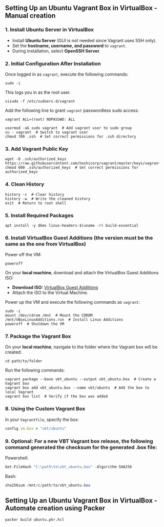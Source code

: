 ## Setting Up an Ubuntu Vagrant Box in VirtualBox - Manual creation

### 1. Install Ubuntu Server in VirtualBox
- Install **Ubuntu Server** (GUI is not needed since Vagrant uses SSH only).
- Set the **hostname, username, and password** to `vagrant`.
- During installation, select **OpenSSH Server**.

### 2. Initial Configuration After Installation
Once logged in as `vagrant`, execute the following commands:

``` 
sudo -i
```

This logs you in as the root user.

``` 
visudo -f /etc/sudoers.d/vagrant
```

Add the following line to grant `vagrant` passwordless sudo access:

```plaintext
vagrant ALL=(root) NOPASSWD: ALL
```

``` 
usermod -aG sudo vagrant  # Add vagrant user to sudo group
su - vagrant  # Switch to vagrant user
chmod 700 .ssh  # Set correct permissions for .ssh directory
```

### 3. Add Vagrant Public Key
``` 
wget -O .ssh/authorized_keys https://raw.githubusercontent.com/hashicorp/vagrant/master/keys/vagrant.pub
chmod 600 .ssh/authorized_keys  # Set correct permissions for authorized_keys
```

### 4. Clean History
``` 
history -c  # Clear history
history -w  # Write the cleaned history
exit  # Return to root shell
```

### 5. Install Required Packages
``` 
apt install -y dkms linux-headers-$(uname -r) build-essential
```

### 6. Install VirtualBox Guest Additions (the version must be the same as the one from VirtualBox)
Power off the VM:
``` 
poweroff
```

On your **local machine**, download and attach the VirtualBox Guest Additions ISO:
- **Download ISO:** [VirtualBox Guest Additions](https://download.virtualbox.org/virtualbox/7.1.6/VBoxGuestAdditions_7.1.6.iso)
- Attach the ISO to the Virtual Machine.

Power up the VM and execute the following commands as `vagrant`:

``` 
sudo -i
mount /dev/cdrom /mnt  # Mount the CDROM
/mnt/VBoxLinuxAdditions.run  # Install Linux Additions
poweroff  # Shutdown the VM
```

### 7. Package the Vagrant Box
On your **local machine**, navigate to the folder where the Vagrant box will be created:
``` 
cd path/to/folder
```

Run the following commands:
``` 
vagrant package --base vbt_ubuntu --output vbt_ubuntu.box  # Create a Vagrant box
vagrant box add vbt_ubuntu.box --name vbt/ubuntu  # Add the box to local Vagrant
vagrant box list  # Verify if the box was added
```

### 8. Using the Custom Vagrant Box
In your `Vagrantfile`, specify the box:

```ruby
config.vm.box = "vbt/ubuntu"
```

### 9. Optional: For a new VBT Vagrant box release, the following command generated the checksum for the generated .box file:

Powershell: 
````powershell
Get-FileHash "C:\path\to\vbt_ubuntu.box" -Algorithm SHA256
````

Bash: 
````powershell
sha256sum /mnt/c/path/to/vbt_ubuntu.box
````


## Setting Up an Ubuntu Vagrant Box in VirtualBox - Automate creation using Packer

``` 
packer build ubuntu.pkr.hcl
```

